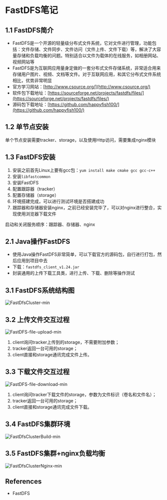 # FastDFS笔记

## 1.1 FastDFS简介
- FastDFS是一个开源的轻量级分布式文件系统，它对文件进行管理，功能包括：文件存储、文件同步、文件访问（文件上传、文件下载）等，解决了大容量存储和负载均衡的问题。特别适合以文件为载体的在线服务，如相册网站、视频网站等
- FastDFS是为互联网应用量身定做的一套分布式文件存储系统，非常适合用来存储用户图片、视频、文档等文件。对于互联网应用，和其它分布式文件系统相比，优势非常明显
- 官方学习网站：[http://www.csource.org/](http://www.csource.org/)
- 软件包下载地址：[https://sourceforge.net/projects/fastdfs/files/](https://sourceforge.net/projects/fastdfs/files/)
- 源码包下载地址：[https://github.com/happyfish100/](https://github.com/happyfish100/)

## 1.2 单节点安装
单个节点安装需要tracker、storage，以及使用Http访问，需要集成nginx模块

## 1.3 FastDFS安装
1. 安装之前首先Linux上要有gcc包：`yum install make cmake gcc gcc-c++`
1. 安装`libfastcommon`
1. 安装FastDFS
1. 配置跟踪器（tracker）
1. 配置存储器（storage）
1. 环境搭建完成，可以进行测试环境是否搭建成功
1. 跟踪器和存储器安装nginx，之前已经安装完毕了，可以对nginx进行整合，实现使用浏览器下载文件

启动和关闭服务顺序：跟踪器、存储器、nginx

## 2.1 Java操作FastDFS
- 使用Java操作FastDFS非常简单，可以下载官方的源码包，自行进行打包，然后应用到项目中去
- 下载：`fastdfs_client_v1.24.jar`
- 封装通用的上传下载工具类，进行上传、下载、删除等操作测试

## 3.1 FastDFS系统结构图
![FastDfsCluster-min](https://www.wailian.work/images/2019/02/03/FastDfsCluster-min.jpg)

## 3.2 上传文件交互过程
![FastDFS-file-upload-min](https://www.wailian.work/images/2019/02/03/FastDFS-file-upload-min.jpg)

1. client询问tracker上传到的storage，不需要附加参数；
2. tracker返回一台可用的storage；
3. client直接和storage通讯完成文件上传。

## 3.3 下载文件交互过程
![FastDFS-file-download-min](https://www.wailian.work/images/2019/02/03/FastDFS-file-download-min.jpg)

1. client询问tracker下载文件的storage，参数为文件标识（卷名和文件名）；
2. tracker返回一台可用的storage；
3. client直接和storage通讯完成文件下载。

## 3.4 FastDFS集群环境
![FastDfsClusterBuild-min](https://www.wailian.work/images/2019/02/03/FastDfsClusterBuild-min.jpg)

## 3.5 FastDFS集群+nginx负载均衡
![FastDfsClusterNginx-min](https://www.wailian.work/images/2019/02/03/FastDfsClusterNginx-min.jpg)


## References
- FastDFS